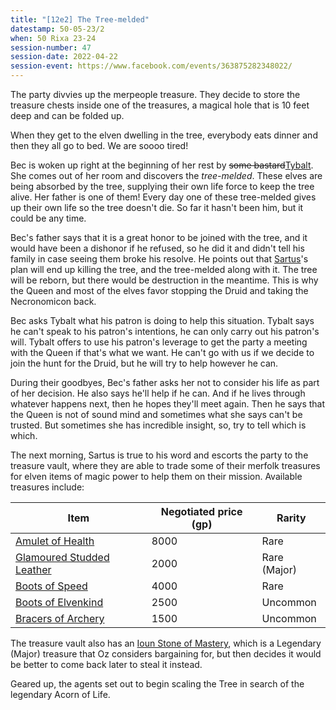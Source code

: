 ```yaml
---
title: "[12e2] The Tree-melded"
datestamp: 50-05-23/2
when: 50 Rixa 23-24
session-number: 47
session-date: 2022-04-22
session-event: https://www.facebook.com/events/363875282348022/
---
```


The party divvies up the merpeople treasure. They decide to store the treasure chests inside one of the treasures, a magical hole that is 10 feet deep and can be folded up.

When they get to the elven dwelling in the tree, everybody eats dinner and then they all go to bed. We are soooo tired!

Bec is woken up right at the beginning of her rest by ~~some bastard~~[Tybalt](../dossiers/tybalt). She comes out of her room and discovers the *tree-melded*. These elves are being absorbed by the tree, supplying their own life force to keep the tree alive. Her father is one of them! Every day one of these tree-melded gives up their own life so the tree doesn't die. So far it hasn't been him, but it could be any time.

Bec's father says that it is a great honor to be joined with the tree, and it would have been a dishonor if he refused, so he did it and didn't tell his family in case seeing them broke his resolve. He points out that [Sartus](../dossiers/sartus-morningdew)'s plan will end up killing the tree, and the tree-melded along with it. The tree will be reborn, but there would be destruction in the meantime. This is why the Queen and most of the elves favor stopping the Druid and taking the Necronomicon back.

Bec asks Tybalt what his patron is doing to help this situation. Tybalt says he can't speak to his patron's intentions, he can only carry out his patron's will. Tybalt offers to use his patron's leverage to get the party a meeting with the Queen if that's what we want. He can't go with us if we decide to join the hunt for the Druid, but he will try to help however he can.

During their goodbyes, Bec's father asks her not to consider his life as part of her decision. He also says he'll help if he can. And if he lives through whatever happens next, then he hopes they'll meet again. Then he says that the Queen is not of sound mind and sometimes what she says can't be trusted. But sometimes she has incredible insight, so, try to tell which is which.

The next morning, Sartus is true to his word and escorts the party to the treasure vault, where they are able to trade some of their merfolk treasures for elven items of magic power to help them on their mission. Available treasures include:

Item | Negotiated price (gp) | Rarity
-- | -- | --
[Amulet of Health](https://www.dndbeyond.com/magic-items/4568-amulet-of-health) | 8000 | Rare
[Glamoured Studded Leather](https://www.dndbeyond.com/magic-items/4645-glamoured-studded-leather) | 2000 | Rare (Major)
[Boots of Speed](https://www.dndbeyond.com/magic-items/4589-boots-of-speed) | 4000 | Rare
[Boots of Elvenkind](https://www.dndbeyond.com/magic-items/4587-boots-of-elvenkind) | 2500 | Uncommon
[Bracers of Archery](https://www.dndbeyond.com/magic-items/4593-bracers-of-archery) | 1500 | Uncommon

The treasure vault also has an [Ioun Stone of Mastery](https://www.dndbeyond.com/magic-items/4938-ioun-stone-of-mastery), which is a Legendary (Major) treasure that Oz considers bargaining for, but then decides it would be better to come back later to steal it instead.

Geared up, the agents set out to begin scaling the Tree in search of the legendary Acorn of Life.
